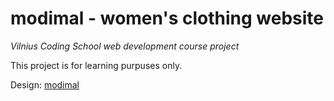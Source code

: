 # modimal - women's clothing website

_Vilnius Coding School web development course project_

This project is for learning purpuses only.


Design: [modimal](https://www.figma.com/community/file/1285268566121594200)
